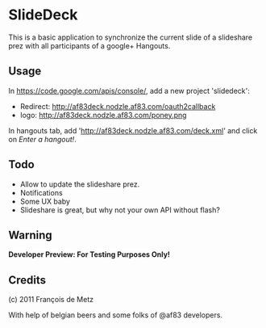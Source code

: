 # SlideDeck

This is a basic application to synchronize the current slide of a slideshare prez with all participants of a google+ Hangouts.

## Usage

In https://code.google.com/apis/console/, add a new project 'slidedeck':

* Redirect: http://af83deck.nodzle.af83.com/oauth2callback
* logo: http://af83deck.nodzle.af83.com/poney.png

In hangouts tab, add 'http://af83deck.nodzle.af83.com/deck.xml' and click on *Enter a hangout!*.

## Todo

* Allow to update the slideshare prez.
* Notifications
* Some UX baby
* Slideshare is great, but why not your own API without flash?

## Warning

**Developer Preview: For Testing Purposes Only!**

## Credits

(c) 2011 François de Metz

With help of belgian beers and some folks of @af83 developers.
